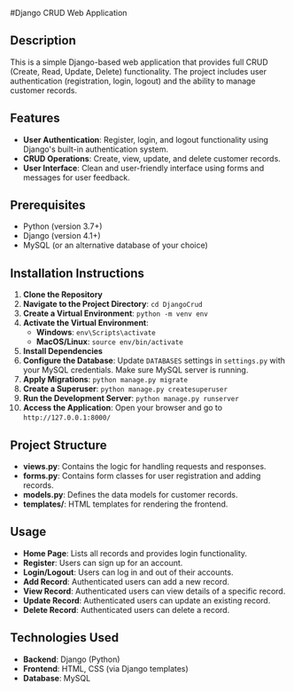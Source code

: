 #Django CRUD Web Application

## Description
This is a simple Django-based web application that provides full CRUD (Create, Read, Update, Delete) functionality. The project includes user authentication (registration, login, logout) and the ability to manage customer records.

## Features
- **User Authentication**: Register, login, and logout functionality using Django's built-in authentication system.
- **CRUD Operations**: Create, view, update, and delete customer records.
- **User Interface**: Clean and user-friendly interface using forms and messages for user feedback.

## Prerequisites
- Python (version 3.7+)
- Django (version 4.1+)
- MySQL (or an alternative database of your choice)

## Installation Instructions
1. **Clone the Repository**
2. **Navigate to the Project Directory**: `cd DjangoCrud`
3. **Create a Virtual Environment**: `python -m venv env`
4. **Activate the Virtual Environment**:
   - **Windows**: `env\Scripts\activate`
   - **MacOS/Linux**: `source env/bin/activate`
5. **Install Dependencies**
6. **Configure the Database**: Update `DATABASES` settings in `settings.py` with your MySQL credentials. Make sure MySQL server is running.
7. **Apply Migrations**: `python manage.py migrate`
8. **Create a Superuser**: `python manage.py createsuperuser`
9. **Run the Development Server**: `python manage.py runserver`
10. **Access the Application**: Open your browser and go to `http://127.0.0.1:8000/`

## Project Structure
- **views.py**: Contains the logic for handling requests and responses.
- **forms.py**: Contains form classes for user registration and adding records.
- **models.py**: Defines the data models for customer records.
- **templates/**: HTML templates for rendering the frontend.

## Usage
- **Home Page**: Lists all records and provides login functionality.
- **Register**: Users can sign up for an account.
- **Login/Logout**: Users can log in and out of their accounts.
- **Add Record**: Authenticated users can add a new record.
- **View Record**: Authenticated users can view details of a specific record.
- **Update Record**: Authenticated users can update an existing record.
- **Delete Record**: Authenticated users can delete a record.

## Technologies Used
- **Backend**: Django (Python)
- **Frontend**: HTML, CSS (via Django templates)
- **Database**: MySQL

